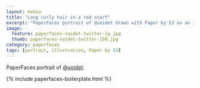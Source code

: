 ```yaml
---
layout: media
title: "Long curly hair in a red scarf"
excerpt: "PaperFaces portrait of @voidet drawn with Paper by 53 on an iPad."
image: 
  feature: paperfaces-voidet-twitter-lg.jpg
  thumb: paperfaces-voidet-twitter-150.jpg
category: paperfaces
tags: [portrait, illustration, Paper by 53]
---
```


PaperFaces portrait of [@voidet](http://twitter.com/voidet).

{% include paperfaces-boilerplate.html %}
